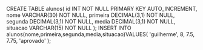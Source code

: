 CREATE TABLE alunos(
    id INT NOT NULL PRIMARY KEY AUTO_INCREMENT,
    nome VARCHAR(30) NOT NULL,
    primeira DECIMAL(3,1) NOT NULL,
    segunda DECIMAL(3,1) NOT NULL,
    media DECIMAL(3,1) NOT NULL,
    situacao VARCHAR(15) NOT NULL
);
INSERT INTO alunos(nome,primeira,segunda,media,situacao)VALUES(
    'guilherme',
    8,
    7.5,
    7.75,
    'aprovado'
);